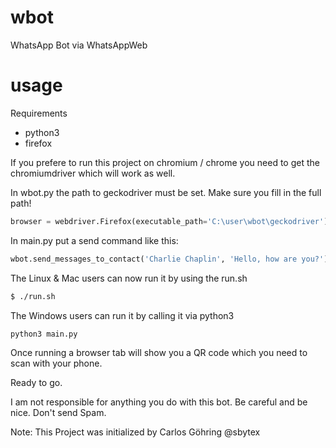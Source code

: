 # wbot
WhatsApp Bot via WhatsAppWeb

# usage

Requirements

- python3
- firefox

If you prefere to run this project on chromium / chrome you need to get the chromiumdriver which will work as well.

In wbot.py the path to geckodriver must be set. Make sure you fill in the full path!

```python
browser = webdriver.Firefox(executable_path='C:\user\wbot\geckodriver')
```

In main.py put a send command like this:

```python
wbot.send_messages_to_contact('Charlie Chaplin', 'Hello, how are you?')
```


The Linux & Mac users can now run it by using the run.sh
```bash
$ ./run.sh
```



The Windows users can run it by calling it via python3
```cmd
python3 main.py
```

Once running a browser tab will show you a QR code which you need to scan with your phone.

Ready to go.

I am not responsible for anything you do with this bot. Be careful and be nice. Don't send Spam.

Note: This Project was initialized by Carlos Göhring @sbytex



